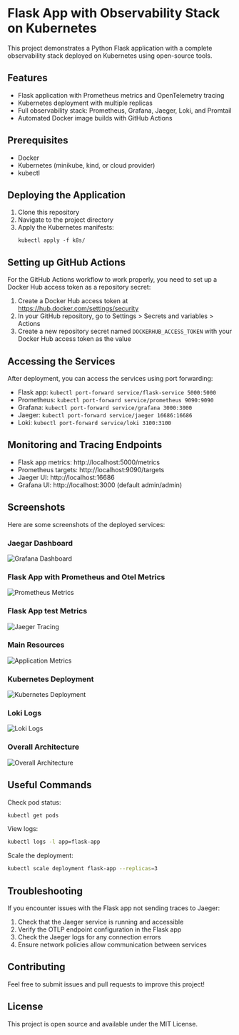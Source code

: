 # Flask App with Observability Stack on Kubernetes

This project demonstrates a Python Flask application with a complete observability stack deployed on Kubernetes using open-source tools.

## Features

- Flask application with Prometheus metrics and OpenTelemetry tracing
- Kubernetes deployment with multiple replicas
- Full observability stack: Prometheus, Grafana, Jaeger, Loki, and Promtail
- Automated Docker image builds with GitHub Actions

## Prerequisites

- Docker
- Kubernetes (minikube, kind, or cloud provider)
- kubectl

## Deploying the Application

1. Clone this repository
2. Navigate to the project directory
3. Apply the Kubernetes manifests:
   ```
   kubectl apply -f k8s/
   ```

## Setting up GitHub Actions

For the GitHub Actions workflow to work properly, you need to set up a Docker Hub access token as a repository secret:

1. Create a Docker Hub access token at https://hub.docker.com/settings/security
2. In your GitHub repository, go to Settings > Secrets and variables > Actions
3. Create a new repository secret named `DOCKERHUB_ACCESS_TOKEN` with your Docker Hub access token as the value

## Accessing the Services

After deployment, you can access the services using port forwarding:

- Flask app: `kubectl port-forward service/flask-service 5000:5000`
- Prometheus: `kubectl port-forward service/prometheus 9090:9090`
- Grafana: `kubectl port-forward service/grafana 3000:3000`
- Jaeger: `kubectl port-forward service/jaeger 16686:16686`
- Loki: `kubectl port-forward service/loki 3100:3100`

## Monitoring and Tracing Endpoints

- Flask app metrics: http://localhost:5000/metrics
- Prometheus targets: http://localhost:9090/targets
- Jaeger UI: http://localhost:16686
- Grafana UI: http://localhost:3000 (default admin/admin)

## Screenshots

Here are some screenshots of the deployed services:

### Jaegar Dashboard
![Grafana Dashboard](screenshots/grafana-dashboard.png)

### Flask App with Prometheus and Otel Metrics
![Prometheus Metrics](screenshots/prometheus-dashboard.png)

### Flask App test Metrics
![Jaeger Tracing](screenshots/jaeger-tracing.png)

### Main Resources
![Application Metrics](screenshots/flask-app-metrics.png)

### Kubernetes Deployment
![Kubernetes Deployment](screenshots/kubernetes-deployment.png)

### Loki Logs
![Loki Logs](screenshots/loki-logs.png)

### Overall Architecture
![Overall Architecture](screenshots/overall-architecture.png)

## Useful Commands

Check pod status:
```bash
kubectl get pods
```

View logs:
```bash
kubectl logs -l app=flask-app
```

Scale the deployment:
```bash
kubectl scale deployment flask-app --replicas=3
```

## Troubleshooting

If you encounter issues with the Flask app not sending traces to Jaeger:
1. Check that the Jaeger service is running and accessible
2. Verify the OTLP endpoint configuration in the Flask app
3. Check the Jaeger logs for any connection errors
4. Ensure network policies allow communication between services

## Contributing

Feel free to submit issues and pull requests to improve this project!

## License

This project is open source and available under the MIT License.
